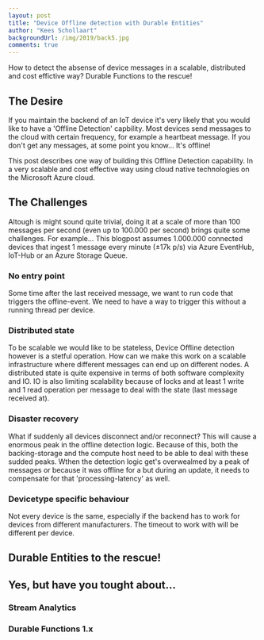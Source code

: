 ```yaml
--- 
layout: post
title: "Device Offline detection with Durable Entities"
author: "Kees Schollaart" 
backgroundUrl: /img/2019/back5.jpg
comments: true 
---  
```


How to detect the absense of device messages in a scalable, distributed and cost effictive way? Durable Functions to the rescue!

<!--more-->

## The Desire

If you maintain the backend of an IoT device it's very likely that you would like to have a 'Offline Detection' capbility. Most devices send messages to the cloud with certain frequency, for example a heartbeat message. If you don't get any messages, at some point you know... It's offline! 

This post describes one way of building this Offline Detection capability. In a very scalable and cost effective way using cloud native technologies on the Microsoft Azure cloud.
 
##  The Challenges

Altough is might sound quite trivial, doing it at a scale of more than 100 messages per second (even up to 100.000 per second) brings quite some challenges. For example... This blogpost assumes 1.000.000 connected devices that ingest 1 message every minute (±17k p/s) via Azure EventHub, IoT-Hub or an Azure Storage Queue. 

### No entry point

Some time after the last received message, we want to run code that triggers the offine-event. We need to have a way to trigger this without a running thread per device. 

### Distributed state

To be scalable we would like to be stateless, Device Offline detection however is a stetful operation. How can we make this work on a scalable infrastructure where different messages can end up on different nodes. A distributed state is quite expensive in terms of both software complexity and IO. IO is also limiting scalability because of locks and at least 1 write and 1 read operation per message to deal with the state (last message received at). 

### Disaster recovery

What if suddenly all devices disconnect and/or reconnect? This will cause a enormous peak in the offline detection logic. Because of this, both the backing-storage and the compute host need to be able to deal with these sudded peaks. Wthen the detection logic get's overwealmed by a peak of messages or because it was offline for a but during an update, it needs to compensate for that 'processing-latency' as well.

### Devicetype specific behaviour

Not every device is the same, especially if the backend has to work for devices from different manufacturers. The timeout to work with will be different per device. 

## Durable Entities to the rescue!




## Yes, but have you tought about...
 
### Stream Analytics


### Durable Functions 1.x

